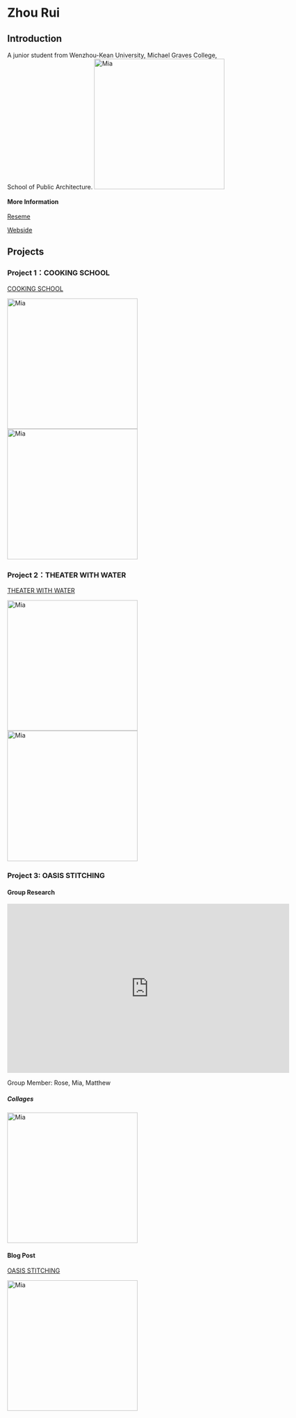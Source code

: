 # Zhou Rui 
## Introduction
A junior student from Wenzhou-Kean University, Michael Graves College, School of Public Architecture.
 <img alt="Mia" src="https://github.com/steenblikrs/2021-Spring-Studio/blob/gh-pages/students/Mia/%E5%BE%AE%E4%BF%A1%E5%9B%BE%E7%89%87_20210304194711.jpg?raw=true" width="300">
  <br>  <br> 
**More Information** 
 <br>  <br> 
 [Reseme](https://github.com/steenblikrs/2021-Spring-Studio/blob/gh-pages/students/Mia/resume.png?raw=true)
 
 [Webside](https://mmmmiiiaaaaaa.cargo.site/)

## Projects

### Project 1：COOKING SCHOOL
[COOKING SCHOOL](https://mmmmiiiaaaaaa.cargo.site/COOKING-SCHOOL)

<img alt="Mia" src="https://github.com/steenblikrs/2021-Spring-Studio/blob/gh-pages/students/Mia/%E6%9C%AA%E5%91%BD%E5%90%8D-4.png?raw=true" width="300">

<img alt="Mia" src="https://github.com/steenblikrs/2021-Spring-Studio/blob/gh-pages/students/Mia/00.gif?raw=true" width="300">

### Project 2：THEATER WITH WATER
[THEATER WITH WATER](https://mmmmiiiaaaaaa.cargo.site/THEATER-WITH-WATER)

<img alt="Mia" src="https://github.com/steenblikrs/2021-Spring-Studio/blob/gh-pages/students/Mia/%E6%9C%AA%E5%91%BD%E5%90%8D-42.png?raw=true" width="300">


<img alt="Mia" src="https://github.com/steenblikrs/2021-Spring-Studio/blob/gh-pages/students/Mia/Gif.gif?raw=true" width="300">

### Project 3: OASIS STITCHING
#### Group Research
<iframe src="https://docs.google.com/presentation/d/e/2PACX-1vTFZBByfOtmo5Fjg3IH3JVLAP-evgwgHwgrndNDJupiqVEhnfSP39-oUPhCajv0GNKuQRKObw0FTsGB/embed?start=true&loop=true&delayms=3000" frameborder="0" width="649" height="389" allowfullscreen="true" mozallowfullscreen="true" webkitallowfullscreen="true"></iframe>

Group Member: Rose, Mia, Matthew

##### Collages 
<img alt="Mia" src="https://github.com/steenblikrs/2021-Spring-Studio/blob/gh-pages/students/Mia/Zhou%20Rui%20A04%20gif.gif?raw=true" width="300">

#### Blog Post
[OASIS STITCHING](https://mmmmiiiaaaaaa.cargo.site/OASIS-STITCHING)

 <img alt="Mia" src="https://github.com/steenblikrs/2021-Spring-Studio/blob/gh-pages/students/Mia/%E5%BE%AE%E4%BF%A1%E5%9B%BE%E7%89%87_20210604110614.png?raw=true" width="300">

